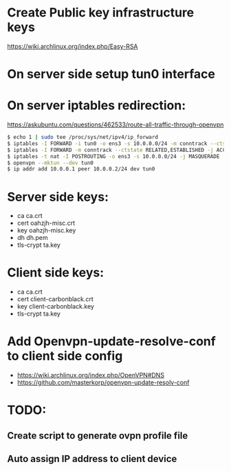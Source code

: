 # Create Public key infrastructure keys
https://wiki.archlinux.org/index.php/Easy-RSA

# On server side setup tun0 interface

# On server iptables redirection:
https://askubuntu.com/questions/462533/route-all-traffic-through-openvpn

```bash
$ echo 1 | sudo tee /proc/sys/net/ipv4/ip_forward
$ iptables -I FORWARD -i tun0 -o ens3 -s 10.0.0.0/24 -m conntrack --ctstate NEW -j ACCEPT
$ iptables -I FORWARD -m conntrack --ctstate RELATED,ESTABLISHED -j ACCEPT
$ iptables -t nat -I POSTROUTING -o ens3 -s 10.0.0.0/24 -j MASQUERADE
$ openvpn --mktun --dev tun0
$ ip addr add 10.0.0.1 peer 10.0.0.2/24 dev tun0
```

# Server side keys:
- ca ca.crt
- cert oahzjh-misc.crt
- key oahzjh-misc.key
- dh dh.pem
- tls-crypt ta.key

# Client side keys:
- ca ca.crt
- cert client-carbonblack.crt
- key client-carbonblack.key
- tls-crypt ta.key

# Add Openvpn-update-resolve-conf to client side config
- https://wiki.archlinux.org/index.php/OpenVPN#DNS
- https://github.com/masterkorp/openvpn-update-resolv-conf

# TODO:
## Create script to generate ovpn profile file

## Auto assign IP address to client device
